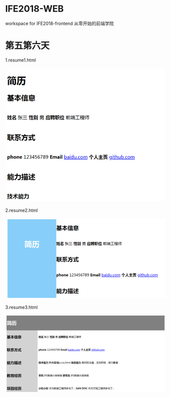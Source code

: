 # IFE2018-WEB
workspace for IFE2018-frontend
从零开始的前端学院


# 第五第六天
1.resume1.html  

<img src="https://github.com/azcvcza/IFE2018-WEB/blob/master/img/resume1.png"  hspace="4" vspace="4">

2.resume2.html  

<img src="https://github.com/azcvcza/IFE2018-WEB/blob/master/img/resume2.png"  hspace="4" vspace="4">  

3.resume3.html  

<img src="https://github.com/azcvcza/IFE2018-WEB/blob/master/img/resume3.png"  hspace="4" vspace="4">
